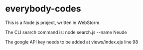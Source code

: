 # everybody-codes

This is a Node.js project, written in WebStorm.

The CLI search command is: node search.js --name Neude

The google API key needs to be added at views/index.ejs line 98

